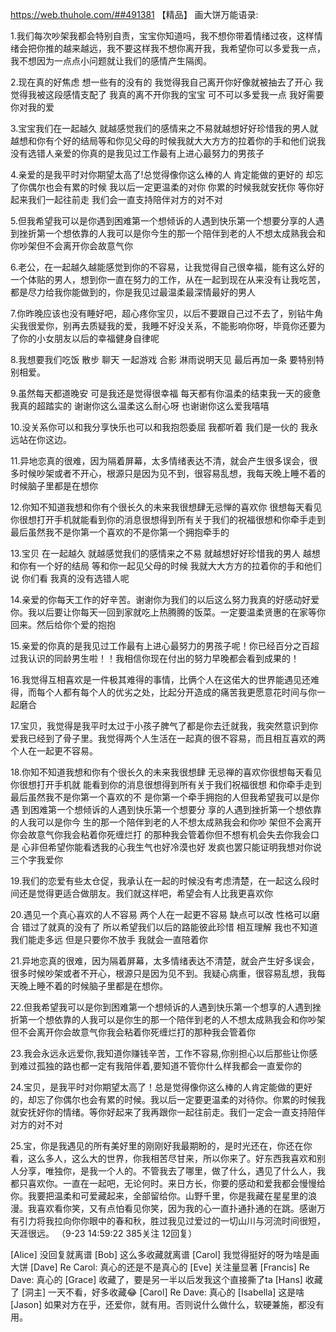 https://web.thuhole.com/##491381 【精品】
画大饼万能语录:

1.我们每次吵架我都会特别自责，宝宝你知道吗，我不想你带着情绪过夜，这样情绪会把你推的越来越远，我不要这样我不想你离开我，我希望你可以多爱我一点，我不想因为一点点小问题就让我们的感情产生隔阂。

2.现在真的好焦虑 想一些有的没有的 我觉得我自己离开你好像就被抽去了开心 我觉得我被这段感情支配了 我真的离不开你我的宝宝 可不可以多爱我一点 我好需要你对我的爱

3.宝宝我们在一起越久 就越感觉我们的感情来之不易就越想好好珍惜我的男人就越想和你有个好的结局等和你见父母的时候我就大大方方的拉着你的手和他们说我没有选错人亲爱的你真的是我见过工作最有上进心最努力的男孩子

4.亲爱的是我平时对你期望太高了!总觉得像你这么棒的人 肯定能做的更好的 却忘了你偶尔也会有累的时候 我以后一定更温柔的对你 你累的时候我就安抚你 等你好起来我们一起往前走 我们会一直支持陪伴对方的对不对

5.但我希望我可以是你遇到困难第一个想倾诉的人遇到快乐第一个想要分享的人遇到挫折第一个想依靠的人我可以是你今生的那一个陪伴到老的人不想太成熟我会和你吵架但不会离开你会故意气你

6.老公，在一起越久越能感觉到你的不容易，让我觉得自己很幸福，能有这么好的一个体贴的男人，想到你一直在努力的工作，从在一起到现在从来没有让我吃苦，都是尽力给我你能做到的，你是我见过最温柔最深情最好的男人

7.你昨晚应该也没有睡好吧，超心疼你宝贝，以后不要跟自己过不去了，别钻牛角尖我很爱你，别再去质疑我的爱，我睡不好没关系，不能影响你呀，毕竟你还要为了你的小女朋友以后的幸福健身自律呢

8.我想要我们吃饭 散步 聊天 一起游戏 合影 淋雨说明天见 最后再加一条 要特别特别相爱。

9.虽然每天都道晚安 可是我还是觉得很幸福 每天都有你温柔的结束我一天的疲惫我真的超踏实的 谢谢你这么温柔这么耐心呀 也谢谢你这么爱我嘻嘻

10.没关系你可以和我分享快乐也可以和我抱怨委屈 我都听着 我们是一伙的 我永远站在你这边。

11.异地恋真的很难，因为隔着屏幕，太多情绪表达不清，就会产生很多误会，很多时候吵架或者不开心，根源只是因为见不到，很容易乱想，我每天晚上睡不着的时候脑子里都是在想你

12.你知不知道我想和你有个很长久的未来我很想肆无忌惮的喜欢你 很想每天看见你很想打开手机就能看到你的消息很想得到所有关于我们的祝福很想和你牵手走到最后虽然我不是你第一个喜欢的不是你第一个拥抱牵手的

13.宝贝 在一起越久 就越感觉我们的感情来之不易 就越想好好珍惜我的男人 越想和你有一个好的结局 等和你一起见父母的时候 我就大大方方的拉着你的手和他们说 你们看 我真的没有选错人呢

14.亲爱的你每天工作的好辛苦。谢谢你为我们的以后这么努力我真的好感动好爱你。我以后要让你每天一回到家就吃上热腾腾的饭菜。一定要温柔贤惠的在家等你回来。然后给你个爱的抱抱

15.亲爱的你真的是我见过工作最有上进心最努力的男孩子呢！你已经百分之百超过我认识的同龄男生啦！！我相信你现在付出的努力早晚都会看到成果的！

16.我觉得互相喜欢是一件极其难得的事情，比俩个人在这偌大的世界能遇见还难得，而每个人都有每个人的优劣之处，比起分开造成的痛苦我更愿意花时间与你一起磨合

17.宝贝，我觉得是我平时太过于小孩子脾气了都是你去迁就我，我突然意识到你爱我已经到了骨子里。我觉得两个人生活在一起真的很不容易，而且相互喜欢的两个人在一起更不容易。

18.你知不知道我想和你有个很长久的未来我很想肆 无忌禅的喜欢你很想每天看见你很想打开手机就 能看到你的消息很想得到所有关于我们祝福很想 和你牵手走到最后虽然我不是你第一个喜欢的不 是你第一个牵手拥抱的人但我希望我可以是你遇 到困难第一个想倾诉的人遇到快乐第一个想要分 享的人遇到挫折第一个想依靠的人我可以是你今 生的那一个陪伴到老的人不想太成熟我会和你吵 架但不会离开你会故意气你我会粘着你死缠烂打 的那种我会管着你但不想有机会失去你我会口是 心非但希望你能看透我的心我生气也好冷漠也好 发疯也罢只能证明我想对你说三个字我爱你

19.我们的恋爱有些太仓促，我承认在一起的时候没有考虑清楚，在一起这么段时间还是觉得更适合做朋友。我们就这样吧，希望会有人比我更喜欢你

20.遇见一个真心喜欢的人不容易 两个人在一起更不容易 缺点可以改 性格可以磨合 错过了就真的没有了 所以希望我们以后的路能彼此珍惜 相互理解 我也不知道我们能走多远 但是只要你不放手 我就会一直陪着你

21.异地恋真的很难，因为隔着屏幕，太多情绪表达不清楚，就会产生好多误会，很多时候吵架或者不开心，根源只是因为见不到。我疑心病重，很容易乱想，我每天晚上睡不着的时候脑子里都是在想你。

22.但我希望我可以是你到困难第一个想倾诉的人遇到快乐第一个想享的人遇到挫折第一个想依靠的人我可以是你生的那一个陪伴到老的人不想太成熟我会和你吵架但不会离开你会故意气你我会粘着你死缠烂打的那种我会管着你

23.我会永远永远爱你,我知道你赚钱辛苦，工作不容易,你别担心以后那些让你感到难过孤独的路也都一定有我陪伴着,要知道不管你什么样我都会一直爱你的

24.宝贝，是我平时对你期望太高了！总是觉得像你这么棒的人肯定能做的更好的，却忘了你偶尔也会有累的时候。我以后一定要更温柔的对待你。你累的时候我就安抚好你的情绪。等你好起来了我再跟你一起往前走。我们一定会一直支持陪伴对方的对不对

25.宝，你是我遇见的所有美好里的刚刚好我最期盼的，是时光还在，你还在你看，这么多人，这么大的世界，你我相苦尽甘来，所以你来了。好东西我喜欢和别人分享，唯独你，是我一个人的。不管我去了哪里，做了什么，遇见了什么人，我都只喜欢你。一直在一起吧，无论何时。来日方长，你要的感动和爱我都会慢慢给你。我要把温柔和可爱藏起来，全部留给你。山野千里，你是我藏在星星里的浪漫。我喜欢看你笑，又有点怕看见你笑，因为我的心一直扑通扑通的在跳。感谢万有引力将我拉向你你眼中的春和秋，胜过我见过爱过的一切山川与河流时间很短，天涯很远。
（9-23 14:59:22 385关注 12回复）

[Alice] 没回复就离谱
[Bob] 这么多收藏就离谱
[Carol] 我觉得挺好的呀为啥是画大饼
[Dave] Re Carol: 真心的还是不是真心的
[Eve] 关注量显著
[Francis] Re Dave: 真心的
[Grace] 收藏了，要是另一半以后发我这个直接撕了ta
[Hans] 收藏了
[洞主] 一天不看，好多收藏😂
[Carol] Re Dave: 真心的
[Isabella] 这是啥
[Jason] 如果对方在乎，还爱你，就有用。否则说什么做什么，软硬兼施，都没有用。